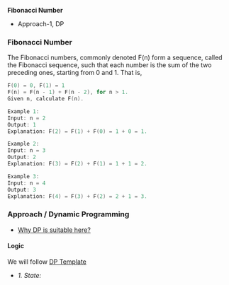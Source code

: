 **Fibonacci Number**
- Approach-1, DP

### Fibonacci Number
The Fibonacci numbers, commonly denoted F(n) form a sequence, called the Fibonacci sequence, such that each number is the sum of the two preceding ones, 
starting from 0 and 1. That is,
```c
F(0) = 0, F(1) = 1
F(n) = F(n - 1) + F(n - 2), for n > 1.
Given n, calculate F(n).

Example 1:
Input: n = 2
Output: 1
Explanation: F(2) = F(1) + F(0) = 1 + 0 = 1.

Example 2:
Input: n = 3
Output: 2
Explanation: F(3) = F(2) + F(1) = 1 + 1 = 2.

Example 3:
Input: n = 4
Output: 3
Explanation: F(4) = F(3) + F(2) = 2 + 1 = 3.
```

### Approach / Dynamic Programming
- [Why DP is suitable here?](/DS_Questions/Algorithms/Dynamic_Programming/README.md#i)
#### Logic
We will follow [DP Template](/DS_Questions/Algorithms/Dynamic_Programming/README.md#tem)
- _1. State:_ 
